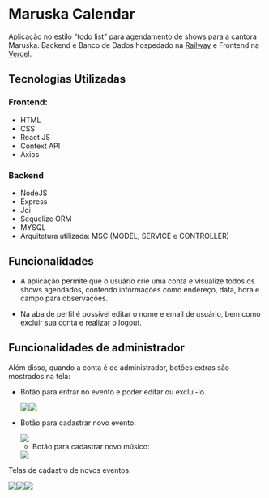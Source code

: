 # Maruska Calendar

Aplicação no estilo "todo list" para agendamento de shows para a cantora Maruska.
Backend e Banco de Dados hospedado na <a href='https://railway.app/'>Railway</a> e Frontend na <a href='https://vercel.com/'>Vercel</a>.

## Tecnologias Utilizadas

### Frontend:
  - HTML
  - CSS
  - React JS
  - Context API
  - Axios

### Backend
  - NodeJS
  - Express
  - Joi
  - Sequelize ORM
  - MYSQL
  - Arquitetura utilizada: MSC (MODEL, SERVICE e CONTROLLER)

## Funcionalidades

- A aplicação permite que o usuário crie uma conta e visualize todos os shows agendados, contendo informações como endereço, data, hora e campo para observações.

- Na aba de perfil é possível editar o nome e email de usuário, bem como excluir sua conta e realizar o logout.

## Funcionalidades de administrador

Além disso, quando a conta é de administrador, botões extras são mostrados na tela:

- Botão para entrar no evento e poder editar ou excluí-lo.

  <img src='./readme/images/enter-button.jpeg'><img src='./readme/images/inside-event.jpeg'>

- Botão para cadastrar novo evento:

  <img src='./readme/images/new-event.jpeg'>

  - Botão para cadastrar novo músico:

  <img src='./readme/images/new-musician.jpeg'>

Telas de cadastro de novos eventos:

<img src='./readme/images/event-form.jpeg'><img src='./readme/images/add-musician-form.jpeg'><img src='./readme/images/event-review.jpeg'>
